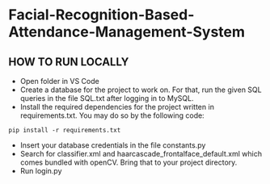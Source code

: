 # Facial-Recognition-Based-Attendance-Management-System


## HOW TO RUN LOCALLY
* Open folder in VS Code
* Create a database for the project to work on. For that, run the given SQL queries in the file SQL.txt after logging in to MySQL.
* Install the required dependencies for the project written in requirements.txt. You may do so by the following code:
```
pip install -r requirements.txt
```
* Insert your database credentials in the file constants.py
* Search for classifier.xml and haarcascade_frontalface_default.xml which comes bundled with openCV. Bring that to your project directory.
* Run login.py
